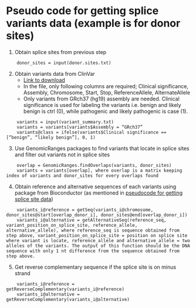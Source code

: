# Pseudo code for getting splice variants data (example is for donor sites)

1. Obtain splice sites from previous step
```
    donor_sites = input(donor.sites.txt)
```

2. Obtain variants data from ClinVar
    - [Link to download](ftp://ftp.ncbi.nlm.nih.gov/pub/clinvar/tab_delimited/variant_summary.txt.gz)
    - In the file, only following columns are required; Clinical significance, Assembly, Chromosome, Start, Stop, ReferenceAllele, AlternateAllele
    - Only variants from GRch37 (hg19) assembly are needed. Clinical significance is used for labeling the variants i.e. benign and likely benign is ctrl (0), while pathogenic and likely pathogenic is case (1).
```
    variants = input(variant_summary.txt)
    variants = variants[variants$Assembly = “GRch37”
    variants@class = ifelse(variants$Clinical significance == [“benign”, “likely benign”], 0, 1)
```

3. Use GenomicRanges packages to find variants that locate in splice sites and filter out variants not in splice sites
```
    overlap = GenomicRanges.findOverlaps(variants, donor_sites)
    variants = variants[overlap], where overlap is a matrix keeping index of variants and donor_sites for every overlaps found
```

4. Obtain reference and alternative sequences of each variants using package from Bioconductor (as mentioned in [pseudocode for getting splice site data](https://github.com/smiile8888/rna-splice-sites-recognition/blob/master/getting-splice-sites.md))
```
    variants_i@reference = getSeq(variants_i@chromosome, donor_sites@start[overlap_donor_i], donor_sites@end[overlap_donor_i])
    variants_i@alternative = getAlternativeSeq(reference_seq, variant_position_on_splice_site, reference_allele, alternative_allele), where reference_seq is sequence obtained from step above, variant_position_on_splice_site = position on splice site where variant is locate, reference_allele and alternative_allele = two alleles of the variants. The output of this function should be the DNA sequence with only 1 nt difference from the sequence obtained from step above.
```

5. Get reverse complementary sequence if the splice site is on minus strand
```
    variants_i@reference = getReverseComplementary(variants_i@reference)
    variants_i@alternative = getReverseComplementary(variants_i@alternative)
```